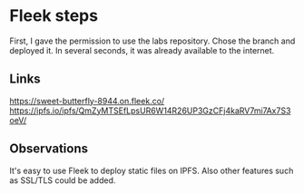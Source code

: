 # Fleek steps
First, I gave the permission to use the labs repository. Chose the branch and deployed it. In several seconds, it was already available to the internet. 

## Links
https://sweet-butterfly-8944.on.fleek.co/
https://ipfs.io/ipfs/QmZyMTSEfLpsUR6W14R26UP3GzCFj4kaRV7mi7Ax7S3oeV/

## Observations
It's easy to use Fleek to deploy static files on IPFS. Also other features such as SSL/TLS could be added.
